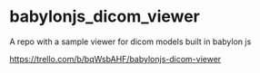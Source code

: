 # babylonjs_dicom_viewer
A repo with a sample viewer for dicom models built in babylon js


https://trello.com/b/bqWsbAHF/babylonjs-dicom-viewer
